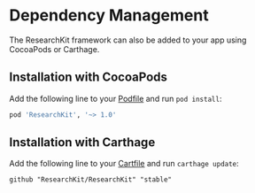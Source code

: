 Dependency Management
===========

The ResearchKit framework can also be added to your app using CocoaPods or Carthage.

Installation with CocoaPods
------------
Add the following line to your [Podfile](http://guides.cocoapods.org/syntax/podfile.html) and run `pod install`:

```ruby
pod 'ResearchKit', '~> 1.0'
```

Installation with Carthage
------------
Add the following line to your [Cartfile](https://github.com/Carthage/Carthage/blob/master/Documentation/Artifacts.md#cartfile) and run `carthage update`:

```
github "ResearchKit/ResearchKit" "stable"
```
